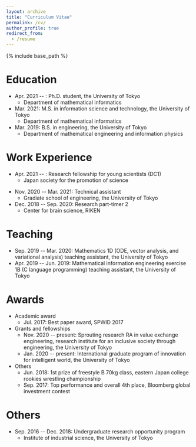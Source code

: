 ```yaml
---
layout: archive
title: "Curriculum Vitae"
permalink: /cv/
author_profile: true
redirect_from:
  - /resume
---
```


{% include base_path %}

Education
======
* Apr. 2021 -- : Ph.D. student, the University of Tokyo
  * Department of mathematical informatics
* Mar. 2021: M.S. in information science and technology, the University of Tokyo
  * Department of mathematical informatics
* Mar. 2019: B.S. in engineering, the University of Tokyo
  * Department of mathematical engineering and information physics
  

Work Experience
======
* Apr. 2021 -- : Research fellowship for young scientists (DC1)
  * Japan society for the promotion of science
<!--* Apr. 2021 -- : Research assistant
  * Graduate school of engineering, the University of Tokyo -->
* Nov. 2020 -- Mar. 2021: Technical assistant
  * Gradiate school of engineering, the University of Tokyo
* Dec. 2018 -- Sep. 2020: Research part-timer 2
  * Center for brain science, RIKEN
  
Teaching
======
* Sep. 2019 -- Mar. 2020: Mathematics 1D (ODE, vector analysis, and variational analysis) teaching assistant, the University of Tokyo
* Apr. 2019 -- Jun. 2019: Mathematical information engineering exercise 1B (C language programming) teaching assistant, the University of Tokyo

Awards
======
- Academic award
  - Jul. 2017: Best paper award, SPWID 2017
- Grants and fellowships
  <!-- - Apr. 2021 -- : Research fellowship for young scientists (DC1), Japan society for the promotion of science -->
  - Nov. 2020 -- present: Sprouting research RA in value exchange engineering, research institute for an inclusive society through engineering, the University of Tokyo
  - Jan. 2020 -- present: International graduate program of innovation for intelligent world, the University of Tokyo
- Others
  - Jun. 2018: 1st prize of freestyle B 70kg class, eastern Japan college rookies wrestling championship
  - Sep. 2017: Top performance and overall 4th place, Bloomberg global investment contest

Others
======
* Sep. 2016 -- Dec. 2018: Undergraduate research opportunity program
  * Institute of industrial science, the University of Tokyo
